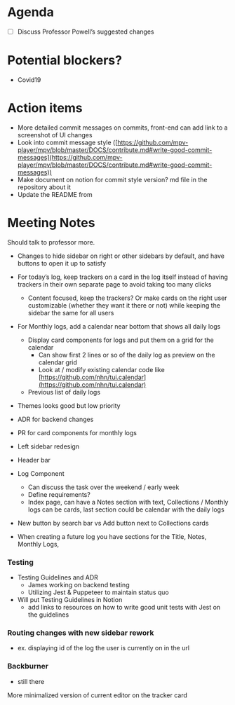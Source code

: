 # Agenda

- [ ]  Discuss Professor Powell’s suggested changes

# Potential blockers?

- Covid19

# Action items

- More detailed commit messages on commits, front-end can add link to a screenshot of UI changes
- Look into commit message style ([https://github.com/mpv-player/mpv/blob/master/DOCS/contribute.md#write-good-commit-messages](https://github.com/mpv-player/mpv/blob/master/DOCS/contribute.md#write-good-commit-messages))
- Make document on notion for commit style version? md file in the repository about it
- Update the README from

# Meeting Notes

Should talk to professor more.

- Changes to hide sidebar on right or other sidebars by default, and have buttons to open it up to satisfy
- For today’s log, keep trackers on a card in the log itself instead of having trackers in their own separate page to avoid taking too many clicks
    - Content focused, keep the trackers? Or make cards on the right user customizable (whether they want it there or not) while keeping the sidebar the same for all users
- For Monthly logs, add a calendar near bottom that shows all daily logs
    - Display card components for logs and put them on a grid for the calendar
        - Can show first 2 lines or so of the daily log as preview on the calendar grid
        - Look at / modify existing calendar code like [https://github.com/nhn/tui.calendar](https://github.com/nhn/tui.calendar)
    - Previous list of daily logs
- Themes looks good but low priority

- ADR for backend changes
- PR for card components for monthly logs
- Left sidebar redesign
- Header bar
- Log Component
    - Can discuss the task over the weekend / early week
    - Define requirements?
    - Index page, can have a Notes section with text, Collections / Monthly logs can be cards, last section could be calendar with the daily logs
- New button by search bar vs Add button next to Collections cards
- When creating a future log you have sections for the Title, Notes, Monthly Logs,

### Testing 

- Testing Guidelines and ADR
    - James working on backend testing
    - Utilizing Jest & Puppeteer to maintain status quo
- Will put Testing Guidelines in Notion
    - add links to resources on how to write good unit tests with Jest on the guidelines

### Routing changes with new sidebar rework

- ex. displaying id of the log the user is currently on in the url

### Backburner

- still there

More minimalized version of current editor on the tracker card